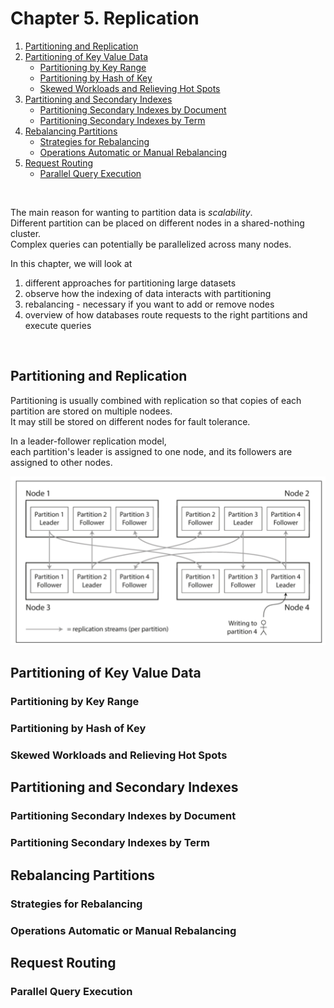 # Chapter 5. Replication

1. [Partitioning and Replication](#Partitioning-and-Replication)
2. [Partitioning of Key Value Data](#Partitioning-of-Key-Value-Data)
    - [Partitioning by Key Range](#Partitioning-by-Key-Range)
    - [Partitioning by Hash of Key](#Partitioning-by-Hash-of-Key)
    - [Skewed Workloads and Relieving Hot Spots](#Skewed-Workloads-and-Relieving-Hot-Spots)
3. [Partitioning and Secondary Indexes](#Partitioning-and-Secondary-Indexes)
   - [Partitioning Secondary Indexes by Document](#Partitioning-Secondary-Indexes-by-Document)
   - [Partitioning Secondary Indexes by Term](#Partitioning-Secondary-Indexes-by-Term)
4. [Rebalancing Partitions](#Rebalancing-Partitions)
   - [Strategies for Rebalancing](#Strategies-for-Rebalancing)
   - [Operations Automatic or Manual Rebalancing](#Operations-Automatic-or-Manual-Rebalancing)
5. [Request Routing](#Request-Routing)
   - [Parallel Query Execution](#Parallel-Query-Execution)

<br/>

The main reason for wanting to partition data is _scalability_.  
Different partition can be placed on different nodes in a shared-nothing cluster.  
Complex queries can potentially be parallelized across many nodes.  

In this chapter, we will look at  
1. different approaches for partitioning large datasets
2. observe how the indexing of data interacts with partitioning
3. rebalancing - necessary if you want to add or remove nodes
4. overview of how databases route requests to the right partitions and execute queries  

<br/> 

## Partitioning and Replication

Partitioning is usually combined with replication so that copies of each partition are stored on multiple nodees.  
It may still be stored on different nodes for fault tolerance.  

In a leader-follower replication model,  
each partition's leader is assigned to one node, and its followers are assigned to other nodes.  

![03_partitioning_and_replication](../resources/part2/03_partitioning_and_replication.png)

## Partitioning of Key Value Data

### Partitioning by Key Range

### Partitioning by Hash of Key

### Skewed Workloads and Relieving Hot Spots

## Partitioning and Secondary Indexes

### Partitioning Secondary Indexes by Document

### Partitioning Secondary Indexes by Term

## Rebalancing Partitions

### Strategies for Rebalancing

### Operations Automatic or Manual Rebalancing

## Request Routing

### Parallel Query Execution
